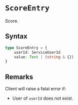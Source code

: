 # `ScoreEntry`

Score.

## Syntax

```ts
type ScoreEntry = {
    userId: ServiceUserId
    value: Text | (string & {})
}
```

## Remarks

Client will raise a fatal error if:

-   User of `userId` does not exist.
